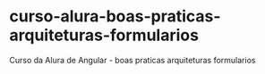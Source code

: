 # curso-alura-boas-praticas-arquiteturas-formularios
Curso da Alura de Angular - boas praticas arquiteturas formularios
